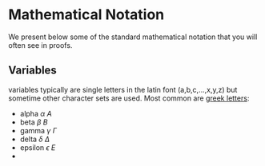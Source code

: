 # Mathematical Notation
We present below some of the standard mathematical notation that you will often see in proofs.

## Variables
variables typically are single letters in the latin font (a,b,c,...,x,y,z)
but sometime other character sets are used. Most common are 
[greek letters]([https://en.wikipedia.org/wiki/Greek_letters_used_in_mathematics,_science,_and_engineering](https://www.overleaf.com/learn/latex/List_of_Greek_letters_and_math_symbols)https://www.overleaf.com/learn/latex/List_of_Greek_letters_and_math_symbols):

* alpha $\alpha$ $A$
* beta $\beta$ $B$
* gamma $\gamma$ $\Gamma$
* delta $\delta$ $\Delta$
* epsilon $\epsilon$ $E$
* 
